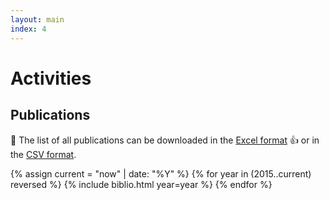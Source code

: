 ```yaml
---
layout: main
index: 4
---
```


# Activities

## Publications

💠 The list of all publications can be downloaded
in the [Excel format](/download/publications.xlsx) 👍
or in the [CSV format](/download/publications.csv). 

{% assign current = "now" | date: "%Y" %}
{% for year in (2015..current) reversed %}
   {% include biblio.html year=year %}
{% endfor %}


